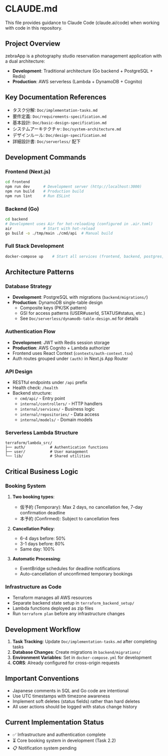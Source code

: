 # CLAUDE.md

This file provides guidance to Claude Code (claude.ai/code) when working with code in this repository.

## Project Overview
zebraApp is a photography studio reservation management application with a dual architecture:
- **Development**: Traditional architecture (Go backend + PostgreSQL + Redis)
- **Production**: AWS serverless (Lambda + DynamoDB + Cognito)

## Key Documentation References
- タスク分解: `Doc/implementation-tasks.md`
- 要件定義: `Doc/requirements-specification.md`
- 基本設計: `Doc/basic-design-specification.md`
- システムアーキテクチャ: `Doc/system-architecture.md`
- デザインルール: `Doc/design-specification.md`
- 詳細設計書: `Doc/serverless/` 配下

## Development Commands

### Frontend (Next.js)
```bash
cd frontend
npm run dev      # Development server (http://localhost:3000)
npm run build    # Production build
npm run lint     # Run ESLint
```

### Backend (Go)
```bash
cd backend
# Development uses Air for hot-reloading (configured in .air.toml)
air              # Start with hot-reload
go build -o ./tmp/main ./cmd/api  # Manual build
```

### Full Stack Development
```bash
docker-compose up    # Start all services (frontend, backend, postgres, redis)
```

## Architecture Patterns

### Database Strategy
- **Development**: PostgreSQL with migrations (`backend/migrations/`)
- **Production**: DynamoDB single-table design
  - Composite keys (PK/SK pattern)
  - GSI for access patterns (USER#userId, STATUS#status, etc.)
  - See `Doc/serverless/dynamodb-table-design.md` for details

### Authentication Flow
- **Development**: JWT with Redis session storage
- **Production**: AWS Cognito + Lambda authorizer
- Frontend uses React Context (`contexts/auth-context.tsx`)
- Auth routes grouped under `(auth)` in Next.js App Router

### API Design
- RESTful endpoints under `/api` prefix
- Health check: `/health`
- Backend structure:
  - `cmd/api/` - Entry point
  - `internal/controllers/` - HTTP handlers
  - `internal/services/` - Business logic
  - `internal/repositories/` - Data access
  - `internal/models/` - Domain models

### Serverless Lambda Structure
```
terraform/lambda_src/
├── auth/           # Authentication functions
├── user/           # User management
└── lib/            # Shared utilities
```

## Critical Business Logic

### Booking System
1. **Two booking types**:
   - 仮予約 (Temporary): Max 2 days, no cancellation fee, 7-day confirmation deadline
   - 本予約 (Confirmed): Subject to cancellation fees

2. **Cancellation Policy**:
   - 6-4 days before: 50%
   - 3-1 days before: 80%
   - Same day: 100%

3. **Automatic Processing**:
   - EventBridge schedules for deadline notifications
   - Auto-cancellation of unconfirmed temporary bookings

### Infrastructure as Code
- Terraform manages all AWS resources
- Separate backend state setup in `terraform_backend_setup/`
- Lambda functions deployed as zip files
- Run `terraform plan` before any infrastructure changes

## Development Workflow

1. **Task Tracking**: Update `Doc/implementation-tasks.md` after completing tasks
2. **Database Changes**: Create migrations in `backend/migrations/`
3. **Environment Variables**: Set in `docker-compose.yml` for development
4. **CORS**: Already configured for cross-origin requests

## Important Conventions
- Japanese comments in SQL and Go code are intentional
- Use UTC timestamps with timezone awareness
- Implement soft deletes (status fields) rather than hard deletes
- All user actions should be logged with status change history

## Current Implementation Status
- ✅ Infrastructure and authentication complete
- ⏳ Core booking system in development (Task 2.2)
- 📋 Notification system pending